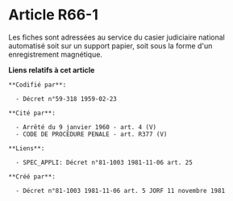# Article R66-1

Les fiches sont adressées au service du casier judiciaire national automatisé soit sur un support papier, soit sous la forme
d'un enregistrement magnétique.

**Liens relatifs à cet article**

	**Codifié par**:

	  - Décret n°59-318 1959-02-23

	**Cité par**:

	  - Arrêté du 9 janvier 1960 - art. 4 (V)
	  - CODE DE PROCEDURE PENALE - art. R377 (V)

	**Liens**:

	  - SPEC_APPLI: Décret n°81-1003 1981-11-06 art. 25

	**Créé par**:

	  - Décret n°81-1003 1981-11-06 art. 5 JORF 11 novembre 1981
